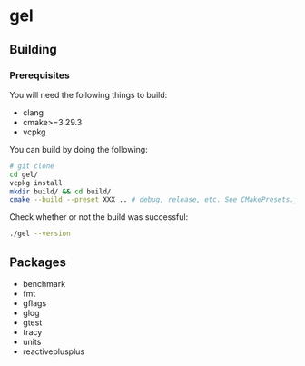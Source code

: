 # gel

<!-- START doctoc -->
<!-- END doctoc -->

## Building

### Prerequisites

You will need the following things to build:

- clang
- cmake>=3.29.3
- vcpkg

You can build by doing the following:

```bash
# git clone
cd gel/
vcpkg install
mkdir build/ && cd build/
cmake --build --preset XXX .. # debug, release, etc. See CMakePresets.json
```

Check whether or not the build was successful:

```bash
./gel --version
```

## Packages

- benchmark
- fmt
- gflags
- glog
- gtest
- tracy
- units
- reactiveplusplus
